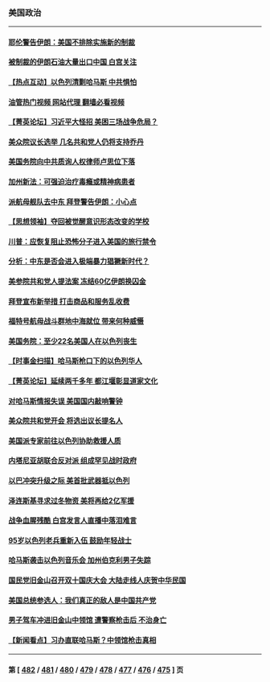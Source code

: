 ### 美国政治
---
#### [耶伦警告伊朗：美国不排除实施新的制裁](../../pages/ncid1078159/n14093679.md?10121645) 
#### [被制裁的伊朗石油大量出口中国 白宫关注](../../pages/ncid1078159/n14093558.md?10121645) 
#### [【热点互动】以色列清剿哈马斯 中共惧怕](../../pages/ncid1078159/n14093373.md?10121645) 
#### [油管热门视频 网站代理 翻墙必看视频](http://138.2.39.72:81/youtube.html?epic-marker?10121645)
#### [【菁英论坛】习近平大怪招 美困三场战争危局？](../../pages/ncid1078159/n14093210.md?10121645) 
#### [美众院议长选举 几名共和党人仍将支持乔丹](../../pages/ncid1078159/n14093268.md?10121645) 
#### [美国务院向中共质询人权律师卢思位下落](../../pages/ncid1078159/n14093321.md?10121645) 
#### [加州新法：可强迫治疗毒瘾或精神病患者](../../pages/ncid1078159/n14093335.md?10121645) 
#### [派航母舰队去中东 拜登警告伊朗：小心点](../../pages/ncid1078159/n14093299.md?10121645) 
#### [【思想领袖】夺回被觉醒意识形态改变的学校](../../pages/ncid1078159/n14078400.md?10121645) 
#### [川普：应恢复阻止恐怖分子进入美国的旅行禁令](../../pages/ncid1078159/n14093291.md?10121645) 
#### [分析：中东是否会进入极端暴力猖獗新时代？](../../pages/ncid1078159/n14093258.md?10121645) 
#### [美参院共和党人提法案 冻结60亿伊朗换囚金](../../pages/ncid1078159/n14093279.md?10121645) 
#### [拜登宣布新举措 打击商品和服务乱收费](../../pages/ncid1078159/n14093226.md?10121645) 
#### [福特号航母战斗群地中海就位 带来何种威慑](../../pages/ncid1078159/n14093236.md?10121645) 
#### [美国务院：至少22名美国人在以色列丧生](../../pages/ncid1078159/n14093244.md?10121645) 
#### [【时事金扫描】哈马斯枪口下的以色列华人](../../pages/ncid1078159/n14093144.md?10121645) 
#### [【菁英论坛】延续两千多年 都江堰彰显道家文化](../../pages/ncid1078159/n14092631.md?10121645) 
#### [对哈马斯情报失误 美国国内敲响警钟](../../pages/ncid1078159/n14093137.md?10121645) 
#### [美众院共和党开会 将选出议长提名人](../../pages/ncid1078159/n14093163.md?10121645) 
#### [美国派专家前往以色列协助救援人质](../../pages/ncid1078159/n14093166.md?10121645) 
#### [内塔尼亚胡联合反对派 组成罕见战时政府](../../pages/ncid1078159/n14093150.md?10121645) 
#### [以巴冲突升级之际 美首批武器抵以色列](../../pages/ncid1078159/n14093085.md?10121645) 
#### [泽连斯基寻求过冬物资 美将再给2亿军援](../../pages/ncid1078159/n14093056.md?10121645) 
#### [战争血腥残酷 白宫发言人直播中落泪难言](../../pages/ncid1078159/n14093051.md?10121645) 
#### [95岁以色列老兵重新入伍 鼓励年轻战士](../../pages/ncid1078159/n14093041.md?10121645) 
#### [哈马斯袭击以色列音乐会 加州伯克利男子失踪](../../pages/ncid1078159/n14092885.md?10121645) 
#### [国民党旧金山召开双十国庆大会 大陆走线人庆贺中华民国](../../pages/ncid1078159/n14092843.md?10121645) 
#### [美国总统参选人：我们真正的敌人是中国共产党](../../pages/ncid1078159/n14092814.md?10121645) 
#### [男子驾车冲进旧金山中领馆 遭警察枪击后 不治身亡](../../pages/ncid1078159/n14092712.md?10121645) 
#### [【新闻看点】习办直联哈马斯？中领馆枪击真相](../../pages/ncid1078159/n14092529.md?10121645) 

---
#### 第 [ [482](./482.md?10121645) / [481](./481.md?10121645) / [480](./480.md?10121645) / [479](./479.md?10121645) / [478](./478.md?10121645) / [477](./477.md?10121645) / [476](./476.md?10121645) / [475](./475.md?10121645) ] 页
